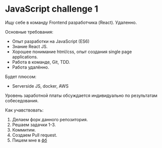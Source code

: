 # JavaScript challenge 1

Ищу себе в команду Frontend разработчика (React). Удаленно.

Основные требования:
* Опыт разработки на JavaScript (ES6)
* Знание React JS.
* Хорошее понимание html/css, опыт создания single page applications.
* Работа в команде, Git, TDD.
* Работа удалённо.

Будет плюсом:
* Serverside JS, docker, AWS

Уровень заработной платы обсуждается индивидуально по результатам собеседования.

Как учавствовать:
1. Делаем форк данного репозитория.
2. Решаем задачки 1-3.
3. Коммитим.
4. Создаем Pull request.
5. Пишем мне в [фб](https://www.facebook.com/alexander.batalov)